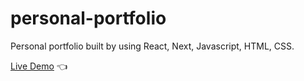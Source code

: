 # personal-portfolio

Personal portfolio built by using React, Next, Javascript, HTML, CSS.

[Live Demo](http://dcksn-c.github.io/personal-portfolio) :point_left:
